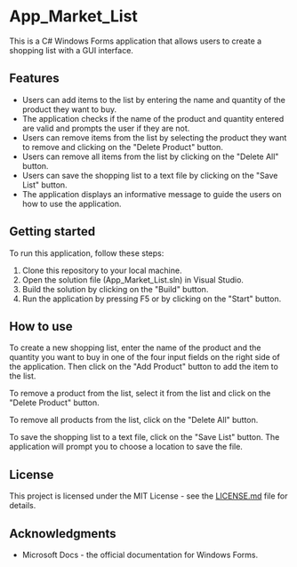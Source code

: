 # App_Market_List

This is a C# Windows Forms application that allows users to create a shopping list with a GUI interface.

## Features

* Users can add items to the list by entering the name and quantity of the product they want to buy.
* The application checks if the name of the product and quantity entered are valid and prompts the user if they are not.
* Users can remove items from the list by selecting the product they want to remove and clicking on the "Delete Product" button.
* Users can remove all items from the list by clicking on the "Delete All" button.
* Users can save the shopping list to a text file by clicking on the "Save List" button.
* The application displays an informative message to guide the users on how to use the application.

## Getting started

To run this application, follow these steps:

1. Clone this repository to your local machine.
2. Open the solution file (App_Market_List.sln) in Visual Studio.
3. Build the solution by clicking on the "Build" button.
4. Run the application by pressing F5 or by clicking on the "Start" button.

## How to use

To create a new shopping list, enter the name of the product and the quantity you want to buy in one of the four input fields on the right side of the application. Then click on the "Add Product" button to add the item to the list.

To remove a product from the list, select it from the list and click on the "Delete Product" button.

To remove all products from the list, click on the "Delete All" button.

To save the shopping list to a text file, click on the "Save List" button. The application will prompt you to choose a location to save the file.

## License

This project is licensed under the MIT License - see the [LICENSE.md](LICENSE.md) file for details.

## Acknowledgments

* Microsoft Docs - the official documentation for Windows Forms.
